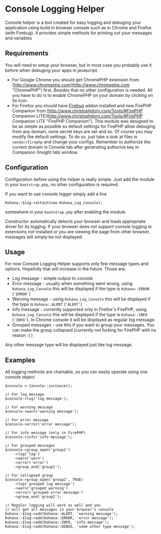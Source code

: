 Console Logging Helper
======================

Console helper is a tool created for easy logging and debuging your application using build in 
browser console such as in Chrome and Firefox (with Firebug). It provides simple methods for 
printing out your messages and variables

Requirements
------------

You will need to setup your browser, but in most case you probably use it before when debuging
your apps in javascript.

* For Google Chrome you should get ChromePHP extension from [http://www.chromephp.com](http://www.chromephp.com "ChromePHP") first.
  Besides that no other configuration is needed. All you have to do is to enable ChromePHP on your domain by clicking on its icon.
* For Firefox you should have [Firebug](http://getfirebug.com "Firebug") addon installed and new FirePHP Companion from 
  [http://www.christophdorn.com/Tools/#FirePHP Companion LITE](http://www.christophdorn.com/Tools/#FirePHP Companion LITE "FirePHP Companion").
  This module was designed to be as simple as possible so default settings for FirePHP allow debuging from any domain,
  none secret keys are set and so. Of course you may modify the default settings. To do so, just take a look at files
  in `vendor/firephp` and change your configs. Remember to authorize the current domain in Console tab after generating
  authorize key in Companion (Insight tab) window.
  
Configuration
-------------

Configuration before using the helper is really simple. Just add the module in your `bootstrap.php`, no other configuration
is required. 

If you want to use console logger simply add a line

    Kohana::$log->attach(new Kohana_Log_Console);
    
somewhere in your `bootstrap.php` after enabling the module.

Constructor automatically detects your browser and loads appropriate driver for its logging. If your browser does not support 
console logging ie. extensions not installed or you are viewing the page from other browser, messages will simply be not displayed.

Usage
-----

For now Console Logging Helper supports only few message types and options. Hopefully that will increase in the future. Those are:

* Log message - simple output to console
* Error message - usually when something went wrong, using `Kohana_Log_Console` this will be displayed if the type is `Kohana::ERROR` (`'ERROR'`)
* Warning message - using `Kohana_Log_Console` this will be displayed if the type is `Kohana::ALERT` (`'ALERT'`)
* Info message - currently supported only in Firefox's FirePHP, using `Kohana_Log_Console` this will be displayed if the type is `Kohana::INFO` (`'INFO'`).
  In Chrome console it will be displayed as regular log message.
* Grouped messages - use this if you want to group your messages. You can make the group collapsed (currently not forking for FirePHP with no reason :( )
  
Any other message type will be displayed just like log message.

Examples
--------

All logging methods are chainable, so you can easily operate using one console object.

	$console = Console::instance();
	
	// For log message
	$console->log('log message');
	
	// For warning message
	$console->warn('warning message');

	// For error message
	$console->error('error message');

	// For info message (only in FirePHP)
	$console->info('info message');
	
	// For grouped messages
	$console->group_open('group1')
		->log('log')
		->warn('warn')
		->error('error')
		->group_end('group1');
		
	// For collapsed group
	$console->group_open('group2', TRUE)
		->log('grouped log message')
		->warn('grouped warning')
		->error('grouped error message')
		->group_end('group2');
		
	// Regular logging will work as well and you
	// will get all messages in your browser's console 
	Kohana::$log->add(Kohana::ALERT, 'warning message');
	Kohana::$log->add(Kohana::ERROR, 'error message');
	Kohana::$log->add(Kohana::INFO, 'info message');
	Kohana::$log->add(Kohana::DEBUG, 'some other type message');